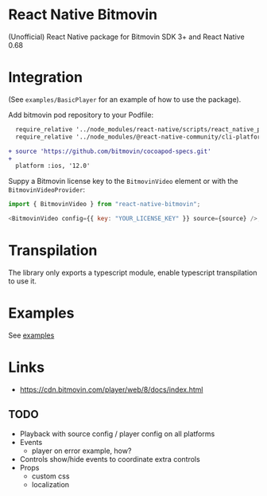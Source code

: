 # React Native Bitmovin

(Unofficial) React Native package for Bitmovin SDK 3+ and React Native 0.68

# Integration

(See `examples/BasicPlayer` for an example of how to use the package).

Add bitmovin pod repository to your Podfile:

```diff
  require_relative '../node_modules/react-native/scripts/react_native_pods'
  require_relative '../node_modules/@react-native-community/cli-platform-ios/native_modules'

+ source 'https://github.com/bitmovin/cocoapod-specs.git'
+
  platform :ios, '12.0'
```

Suppy a Bitmovin license key to the `BitmovinVideo` element or with the `BitmovinVideoProvider`:

```js
import { BitmovinVideo } from "react-native-bitmovin";

<BitmovinVideo config={{ key: "YOUR_LICENSE_KEY" }} source={source} />;
```

# Transpilation

The library only exports a typescript module, enable typescript transpilation to use it.

# Examples

See [examples](./examples)

# Links

- https://cdn.bitmovin.com/player/web/8/docs/index.html

## TODO

- Playback with source config / player config on all platforms
- Events
  - player on error example, how?
- Controls show/hide events to coordinate extra controls
- Props
  - custom css
  - localization
